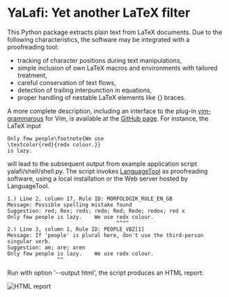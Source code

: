 
# YaLafi: Yet another LaTeX filter

This Python package extracts plain text from LaTeX documents.
Due to the following characteristics, the software may be integrated with a
proofreading tool:
- tracking of character positions during text manipulations,
- simple inclusion of own LaTeX macros and environments with tailored
  treatment,
- careful conservation of text flows,
- detection of trailing interpunction in equations,
- proper handling of nestable LaTeX elements like {} braces.

A more complete description, including an interface to the plug-in
[vim-grammarous](https://github.com/rhysd/vim-grammarous)
for Vim, is available at the
[GitHub page](https://github.com/matze-dd/YaLafi).
For instance, the LaTeX input
```
Only few people\footnote{We use
\textcolor{red}{redx colour.}}
is lazy.
```
will lead to the subsequent output from example application script
yalafi/shell/shell.py.
The script invokes [LanguageTool](https://www.languagetool.org)
as proofreading software, using a local installation or the Web server
hosted by LanguageTool.
```
1.) Line 2, column 17, Rule ID: MORFOLOGIK_RULE_EN_GB
Message: Possible spelling mistake found
Suggestion: red; Rex; reds; redo; Red; Rede; redox; red x
Only few people is lazy.    We use redx colour. 
                                   ^^^^
2.) Line 3, column 1, Rule ID: PEOPLE_VBZ[1]
Message: If 'people' is plural here, don't use the third-person singular verb.
Suggestion: am; are; aren
Only few people is lazy.    We use redx colour. 
                ^^
```
Run with option '--output html', the script produces an HTML report:

![HTML report](https://raw.githubusercontent.com/matze-dd/YaLafi/master/shell.png)

